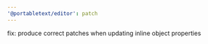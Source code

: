 ```yaml
---
'@portabletext/editor': patch
---
```


fix: produce correct patches when updating inline object properties

